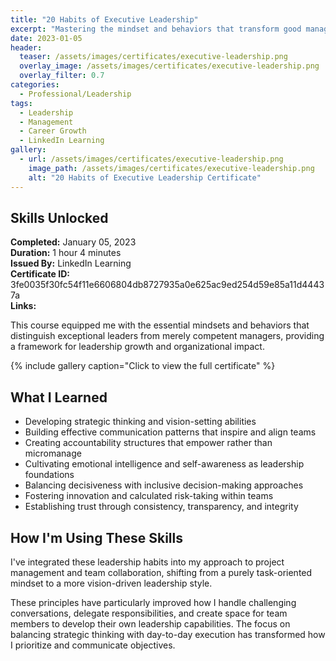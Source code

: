 ```yaml
---
title: "20 Habits of Executive Leadership"
excerpt: "Mastering the mindset and behaviors that transform good managers into exceptional leaders"
date: 2023-01-05
header:
  teaser: /assets/images/certificates/executive-leadership.png
  overlay_image: /assets/images/certificates/executive-leadership.png
  overlay_filter: 0.7
categories:
  - Professional/Leadership
tags:
  - Leadership
  - Management
  - Career Growth
  - LinkedIn Learning
gallery:
  - url: /assets/images/certificates/executive-leadership.png
    image_path: /assets/images/certificates/executive-leadership.png
    alt: "20 Habits of Executive Leadership Certificate"
---
```


## Skills Unlocked

**Completed:** January 05, 2023  
**Duration:** 1 hour 4 minutes  
**Issued By:** LinkedIn Learning  
**Certificate ID:** 3fe0035f30fc54f11e6606804db8727935a0e625ac9ed254d59e85a11d44437a  
**Links:**

This course equipped me with the essential mindsets and behaviors that distinguish exceptional leaders from merely competent managers, providing a framework for leadership growth and organizational impact.

{% include gallery caption="Click to view the full certificate" %}

## What I Learned

* Developing strategic thinking and vision-setting abilities
* Building effective communication patterns that inspire and align teams
* Creating accountability structures that empower rather than micromanage
* Cultivating emotional intelligence and self-awareness as leadership foundations
* Balancing decisiveness with inclusive decision-making approaches
* Fostering innovation and calculated risk-taking within teams
* Establishing trust through consistency, transparency, and integrity

## How I'm Using These Skills

I've integrated these leadership habits into my approach to project management and team collaboration, shifting from a purely task-oriented mindset to a more vision-driven leadership style. 

These principles have particularly improved how I handle challenging conversations, delegate responsibilities, and create space for team members to develop their own leadership capabilities. The focus on balancing strategic thinking with day-to-day execution has transformed how I prioritize and communicate objectives.